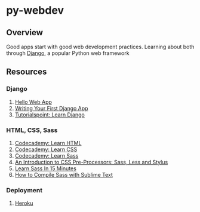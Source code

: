 # py-webdev

## Overview

Good apps start with good web development practices. Learning about both through [Django](https://www.djangoproject.com/), a popular Python web framework

## Resources

### Django
1. [Hello Web App](https://hellowebbooks.com/tutorial/)
2. [Writing Your First Django App](https://docs.djangoproject.com/en/1.11/intro/tutorial01/)
3. [Tutorialspoint: Learn Django](https://www.tutorialspoint.com/django/index.htm)

### HTML, CSS, Sass
1. [Codecademy: Learn HTML](https://www.codecademy.com/learn/learn-html)
2. [Codecademy: Learn CSS](https://www.codecademy.com/learn/learn-css)
3. [Codecademy: Learn Sass](https://www.codecademy.com/learn/learn-sass)
4. [An Introduction to CSS Pre-Processors: Sass, Less and Stylus](https://htmlmag.com/article/an-introduction-to-css-preprocessors-sass-less-stylus)
5. [Learn Sass In 15 Minutes](https://tutorialzine.com/2016/01/learn-sass-in-15-minutes)
6. [How to Compile Sass with Sublime Text](http://www.hongkiat.com/blog/sublime-text-compiling-sass/)

### Deployment
1. [Heroku](https://www.heroku.com/)

<!---
### Flask
1. [Flask: Quickstart](http://flask.pocoo.org/docs/0.12/quickstart/)
2. [The Ultimate Flask Front-end](https://realpython.com/blog/python/the-ultimate-flask-front-end/)

### Dashboarding
1. [Interactive Data Visualisation of Geospatial Data using D3.js, DC.js, Leaflet.js and Python](http://adilmoujahid.com//posts/2016/08/interactive-data-visualization-geospatial-d3-dc-leaflet-python/)
2. [Dashboards by Keen IO](http://keen.github.io/dashboards/)
3. [Pyxley](http://pyxley.readthedocs.io/en/latest/index.html)
--->
